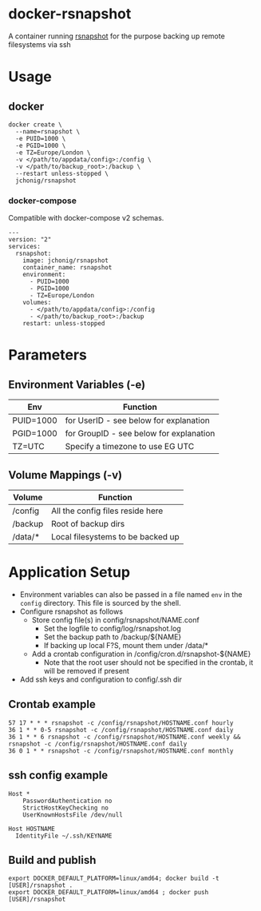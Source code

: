 # docker-rsnapshot
A container running [rsnapshot](https://rsnapshot.org/) for the
purpose backing up remote filesystems via ssh

# Usage

## docker

```
docker create \
  --name=rsnapshot \
  -e PUID=1000 \
  -e PGID=1000 \
  -e TZ=Europe/London \
  -v </path/to/appdata/config>:/config \
  -v </path/to/backup_root>:/backup \
  --restart unless-stopped \
  jchonig/rsnapshot
```

### docker-compose

Compatible with docker-compose v2 schemas.

```
---
version: "2"
services:
  rsnapshot:
    image: jchonig/rsnapshot
    container_name: rsnapshot
    environment:
      - PUID=1000
      - PGID=1000
      - TZ=Europe/London
    volumes:
      - </path/to/appdata/config>:/config
      - </path/to/backup_root>:/backup
    restart: unless-stopped
```

# Parameters

## Environment Variables (-e)

| Env        | Function                                |
| ---        | --------                                |
| PUID=1000  | for UserID - see below for explanation  |
| PGID=1000  | for GroupID - see below for explanation |
| TZ=UTC     | Specify a timezone to use EG UTC        |

## Volume Mappings (-v)

| Volume  | Function                          |
|---------|-----------------------------------|
| /config | All the config files reside here  |
| /backup | Root of backup dirs               |
| /data/* | Local filesystems to be backed up |

# Application Setup

  * Environment variables can also be passed in a file named `env` in
    the `config` directory. This file is sourced by the shell.
  * Configure rsnapshot as follows
    * Store config file(s) in config/rsnapshot/NAME.conf
      * Set the logfile to config/log/rsnapshot.log
	  * Set the backup path to /backup/${NAME}
	  * If backing up local F?S, mount them under /data/*
	* Add a crontab configuration in /config/cron.d/rsnapshot-${NAME}
	  * Note that the root user should not be specified in the
        crontab, it will be removed if present
  * Add ssh keys and configuration to config/.ssh dir

## Crontab example

```
57 17 * * * rsnapshot -c /config/rsnapshot/HOSTNAME.conf hourly
36 1 * * 0-5 rsnapshot -c /config/rsnapshot/HOSTNAME.conf daily
36 1 * * 6 rsnapshot -c /config/rsnapshot/HOSTNAME.conf weekly && rsnapshot -c /config/rsnapshot/HOSTNAME.conf daily
36 0 1 * * rsnapshot -c /config/rsnapshot/HOSTNAME.conf monthly
```

## ssh config example

```
Host *
    PasswordAuthentication no
    StrictHostKeyChecking no
    UserKnownHostsFile /dev/null

Host HOSTNAME
  IdentityFile ~/.ssh/KEYNAME
```

## Build and publish

```shell
export DOCKER_DEFAULT_PLATFORM=linux/amd64; docker build -t [USER]/rsnapshot .
export DOCKER_DEFAULT_PLATFORM=linux/amd64 ; docker push [USER]/rsnapshot
```
